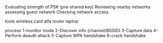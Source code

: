 Evaluating strength of PSK (pre-shared key)
Reviewing nearby networks
assessing guest network
Checking network access


tools
wireless card alfa
router
laptop

process
1-monitor mode
2-Discover info (channel/BSSID)
3-Capture data
4-Perform deauth attack
5-Capture WPA handshake
6-crack handshake